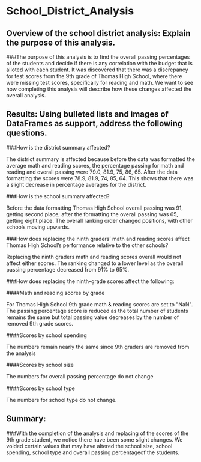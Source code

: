 # School_District_Analysis

## Overview of the school district analysis: Explain the purpose of this analysis.

###The purpose of this analysis is to find the overall passing percentages of the students and decide if there is any correlation with the budget that is alloted with each student. It was discovered that there was a discrepancy for test scores from the 9th grade of Thomas High School, where there were missing test scores, specifically for reading and math.
We want to see how completing this analysis will describe how these changes affected the overall analysis. 


## Results: Using bulleted lists and images of DataFrames as support, address the following questions.

###How is the district summary affected?

The district summary is affected because before the data was formatted the average math and reading scores, the percentage passing for math and reading and overall passing were 79.0, 81.9, 75, 86, 65. After the data formatting the scores were 78.9, 81.9, 74, 85, 64. This shows that there was a slight decrease in percentage averages for the district.

###How is the school summary affected?

Before the data formatting Thomas High School overall passing was 91, getting second place; after the formatting the overall passing was 65, getting eight place. The overall ranking order changed positions, with other schools moving upwards.

###How does replacing the ninth graders’ math and reading scores affect Thomas High School’s performance relative to the other schools?

Replacing the ninth graders math and reading scores overall would not affect either scores. The ranking changed to a lower level as the overall passing percentage decreased from 91% to 65%. 

###How does replacing the ninth-grade scores affect the following:

####Math and reading scores by grade

For Thomas High School 9th grade math & reading scores are set to "NaN". The passing percentage score is reduced as the total number of students remains the same but total passing value decreases by the number of removed 9th grade scores.

####Scores by school spending

The numbers remain nearly the same since 9th graders are removed from the analysis

####Scores by school size

The numbers for overall passing percentage do not change 

####Scores by school type

The numbers for school type do not change.

## Summary:

###With the completion of the analysis and replacing of the scores of the 9th grade student, we notice there have been some slight changes. We voided certain values that may have altered the school size, school spending, school type and overall passing percentageof the students.
